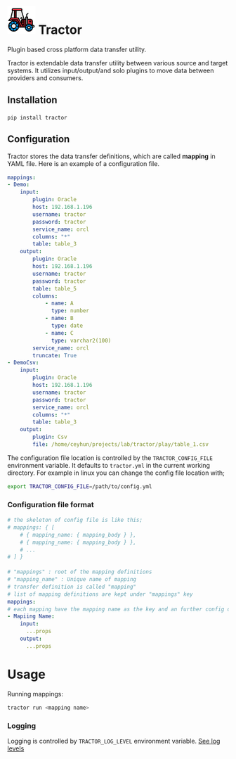 # ![Tractor](tractor.png) Tractor

Plugin based cross platform data transfer utility.

Tractor is extendable data transfer utility between various source and target systems.
It utilizes input/output/and solo plugins to move data between providers and consumers.

## Installation

`pip install tractor`

## Configuration

Tractor stores the data transfer definitions, which are called **mapping** in YAML file.
Here is an example of a configuration file.
```yml
mappings:
- Demo:
    input:
        plugin: Oracle
        host: 192.168.1.196
        username: tractor
        password: tractor
        service_name: orcl
        columns: "*"
        table: table_3
    output:
        plugin: Oracle
        host: 192.168.1.196
        username: tractor
        password: tractor
        table: table_5
        columns:
            - name: A
              type: number
            - name: B
              type: date
            - name: C
              type: varchar2(100)
        service_name: orcl
        truncate: True
- DemoCsv:
    input:
        plugin: Oracle
        host: 192.168.1.196
        username: tractor
        password: tractor
        service_name: orcl
        columns: "*"
        table: table_3
    output:
        plugin: Csv
        file: /home/ceyhun/projects/lab/tractor/play/table_1.csv
```

The configuration file location is controlled by the `TRACTOR_CONFIG_FILE` environment variable. It defaults to
`tractor.yml` in the current working directory.
For example in linux you can change the config file location with;
```sh
export TRACTOR_CONFIG_FILE=/path/to/config.yml
```

### Configuration file format
```yml
# the skeleton of config file is like this;
# mappings: { [
    # { mapping_name: { mapping_body } },
    # { mapping_name: { mapping_body } },
    # ...
# ] }

# "mappings" : root of the mapping definitions
# "mapping_name" : Unique name of mapping
# transfer definition is called "mapping"
# list of mapping definitions are kept under "mappings" key
mappings:
# each mapping have the mapping name as the key and an further config details as value.
- Mapiing Name:
    input:
      ...props
    output:
      ...props
```


# Usage
Running mappings:
```sh
tractor run <mapping name>
```

### Logging
Logging is controlled by `TRACTOR_LOG_LEVEL` environment variable.
[See log levels](https://docs.python.org/3/library/logging.html#logging-levels)

